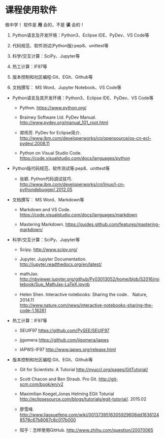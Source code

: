 

# 课程使用软件

 做中学！ 软件是 **用** 会的，不是 **读** 会的！

   1. Python语言及开发环境：Python3、Eclipse IDE、PyDev、VS Code等

   2. 代码规范、软件测试(Python版):pep8、unittest等

   3. 科学/交互计算：SciPy、Jupyter等

   4. 热工计算：IF97等

   5. 版本控制和社区编程:Git、EGit、Github等

   6. 文档撰写： MS Word、Jupyter Notebook、VS Code等

* Python语言及其开发环境：Python3、Eclipse IDE、PyDev、VS Code等

   * Python. https://www.python.org/
    
   * Brainwy Software Ltd. PyDev Manual. http://www.pydev.org/manual_101_root.html

   * 郑伟芳. PyDev for Eclipse简介. http://www.ibm.com/developerworks/cn/opensource/os-cn-ecl-pydev/.2008.11

   * Python on Visual Studio Code. https://code.visualstudio.com/docs/languages/python

* Python版代码规范、软件测试等:pep8、unittest等

  * 张颖. Python代码调试技巧. http://www.ibm.com/developerworks/cn/linux/l-cn-pythondebugger/,2012.05

* 文档撰写： MS Word、Markdown等

   *  Markdown and VS Code. https://code.visualstudio.com/docs/languages/markdown

   *  Mastering Markdown. https://guides.github.com/features/mastering-markdown/

*  科学/交互计算：SciPy、Jupyter等

   * Scipy. http://www.scipy.org/

   * Jupyter. Jupyter Documentation. http://jupyter.readthedocs.org/en/latest/
   
   * mathJax.  http://nbviewer.jupyter.org/github/Py03013052/home/blob/S2016/notebook/Sup_MathJax-LaTeX.ipynb

   * Helen Shen. Interactive notebooks: Sharing the code． Nature, 2014.11   
   http://www.nature.com/news/interactive-notebooks-sharing-the-code-1.16261

* 热工计算：IF97等

  * SEUIF97 https://github.com/PySEE/SEUIF97

  * jjgomera https://github.com/jjgomera/iapws 

  * IAPWS-IF97  http://www.iapws.org/release.html 

* 版本控制和社区编程:Git、EGit、Github等

  * Git for Scientists: A Tutorial http://nyuccl.org/pages/GitTutorial/

  * Scott Chacon and Ben Straub. Pro Git.  http://git-scm.com/book/en/v2

  * Maximilian Koegel,Jonas Helming  EGit Toturial http://eclipsesource.com/blogs/tutorials/egit-tutorial/. 2015.02

  *  廖雪峰. http://www.liaoxuefeng.com/wiki/0013739516305929606dd18361248578c67b8067c8c017b000
 
  *  知乎：怎样使用GitHub. http://www.zhihu.com/question/20070065





